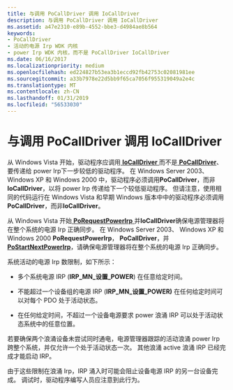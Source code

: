 ```yaml
---
title: 与调用 PoCallDriver 调用 IoCallDriver
description: 与调用 PoCallDriver 调用 IoCallDriver
ms.assetid: a47e2310-e89b-4552-bbe3-d4984ae8b564
keywords:
- PoCallDriver
- 活动的电源 Irp WDK 内核
- power Irp WDK 内核，而不是 PoCallDriver IoCallDriver
ms.date: 06/16/2017
ms.localizationpriority: medium
ms.openlocfilehash: ed224827b53ea3b1eccd92fb42753c02081981ee
ms.sourcegitcommit: a33b7978e22d5bb9f65ca7056f955319049a2e4c
ms.translationtype: MT
ms.contentlocale: zh-CN
ms.lasthandoff: 01/31/2019
ms.locfileid: "56533030"
---
```

# <a name="calling-iocalldriver-versus-calling-pocalldriver"></a>与调用 PoCallDriver 调用 IoCallDriver





从 Windows Vista 开始，驱动程序应调用[ **IoCallDriver** ](https://msdn.microsoft.com/library/windows/hardware/ff548336)而不是[ **PoCallDriver**](https://msdn.microsoft.com/library/windows/hardware/ff559654)、 要传递给 power Irp下一步较低的驱动程序。 在 Windows Server 2003、 Windows XP 和 Windows 2000 中，驱动程序必须调用**PoCallDriver**，而非**IoCallDriver**，以将 power Irp 传递给下一个较低驱动程序。 但请注意，使用相同的代码运行在 Windows Vista 和早期 Windows 版本中中的驱动程序必须调用**PoCallDriver**，而非**IoCallDriver**。

从 Windows Vista 开始[ **PoRequestPowerIrp** ](https://msdn.microsoft.com/library/windows/hardware/ff559734)并**IoCallDriver**确保电源管理器将在整个系统的电源 Irp 正确同步。 在 Windows Server 2003、 Windows XP 和 Windows 2000 **PoRequestPowerIrp**， **PoCallDriver**，并[ **PoStartNextPowerIrp**](https://msdn.microsoft.com/library/windows/hardware/ff559776)，请确保电源管理器将在整个系统的电源 Irp 正确同步。

系统活动的电源 Irp 数限制，如下所示：

-   多个系统电源 IRP (**IRP\_MN\_设置\_POWER**) 在任意给定时间。

-   不能超过一个设备组的电源 IRP (**IRP\_MN\_设置\_POWER)** 在任何给定时间可以对每个 PDO 处于活动状态。

-   在任何给定时间，不超过一个设备电源要求 power 浪涌 IRP 可以处于活动状态系统中的任意位置。

若要确保两个浪涌设备未尝试同时通电，电源管理器跟踪的活动浪涌 power Irp 跨整个系统，并仅允许一个处于活动状态一次。 其他浪涌 active 浪涌 IRP 已经完成才能启动 IRP。

由于这些限制在浪涌 Irp，IRP 涌入时可能会阻止设备电源 IRP 的另一台设备完成。 调试时，驱动程序编写人员应注意到此行为。

 

 




